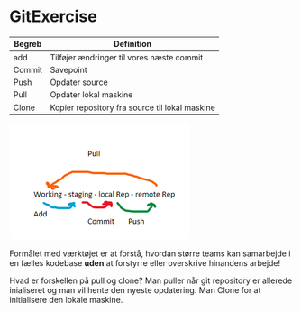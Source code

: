 # GitExercise

| Begreb | Definition |
| ----------- | ----------- |
| add | Tilføjer ændringer til vores næste commit | 
| Commit | Savepoint | 
| Push | Opdater source | 
| Pull | Opdater lokal maskine |
| Clone | Kopier repository fra source til lokal maskine |

![alt text](githubbillede.PNG)

Formålet med værktøjet er at forstå, hvordan større teams kan samarbejde i en fælles kodebase **uden** at forstyrre eller overskrive hinandens arbejde!


Hvad er forskellen på pull og clone?
Man puller når git repository er allerede inialiseret og man vil hente den nyeste opdatering. Man Clone for at initialisere den lokale maskine.
